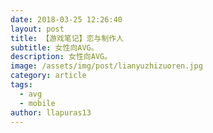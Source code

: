 ```yaml
---
date: 2018-03-25 12:26:40
layout: post
title: 【游戏笔记】恋与制作人
subtitle: 女性向AVG。
description: 女性向AVG。
image: /assets/img/post/lianyuzhizuoren.jpg
category: article
tags:
  - avg
  - mobile
author: llapuras13
---
```



